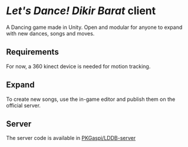 # *Let's Dance! Dikir Barat* client
A Dancing game made in Unity. Open and modular for anyone to expand with new dances, songs and moves.

## Requirements

For now, a 360 kinect device is needed for motion tracking.

## Expand

To create new songs, use the in-game editor and publish them on the official server.

## Server

The server code is available in [PKGaspi/LDDB-server](https://github.com/PKGaspi/LDDB-server)
